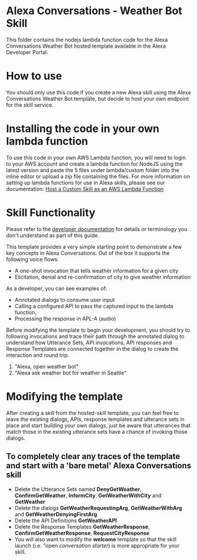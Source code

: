 # Alexa Conversations - Weather Bot Skill 

This folder contains the nodejs lambda function code for the Alexa Conversations Weather Bot hosted template available in the Alexa Developer Portal.

# How to use
You should only use this code if you create a new Alexa skill using the Alexa Conversations Weather Bot template, but decide to host your own endpoint for the skill service.

# Installing the code in your own lambda function
To use this code in your own AWS Lambda function, you will need to login to your AWS account and create a lambda function for NodeJS using the latest version and paste the 5 files under lambda/custom folder into the inline editor or upload a zip file containing the files. For more information on setting up lambda functions for use in Alexa skills, please see our documentation: [Host a Custom Skill as an AWS Lambda Function](https://developer.amazon.com/en-US/docs/alexa/custom-skills/host-a-custom-skill-as-an-aws-lambda-function.html%28https://developer.amazon.com/en-US/docs/alexa/custom-skills/host-a-custom-skill-as-an-aws-lambda-function.html)


# Skill Functionality

Please refer to the [developer documentation](https://developer.integ.amazon.com/en-US/docs/alexa/conversations/about-alexa-conversations.html) for details or terminology you don't understand as part of this guide.

This template provides a very simple starting point to demonstrate a few key concepts in Alexa Conversations. Out of the box it supports the following voice flows:

 - A one-shot invocation that tells weather information for a given city
 - Elicitation, denial and re-confirmation of city to give weather information

As a developer, you can see examples of:

 - Annotated dialogs to consume user input
 - Calling a configured API to pass the captured input to the lambda function,
 - Processing the response in APL-A (audio)

Before modifying the template to begin your development, you should try to following invocations and trace their path through the annotated dialog to understand how Utterance Sets, API invocations, API responses and Response Templates are connected together in the dialog to create the interaction and round trip. 

 1. "Alexa, open weather bot"
 2. "Alexa ask weather bot for weather in Seattle"

# Modifying the template
After creating a skill from the hosted-skill template, you can feel free to leave the existing dialogs, APIs, response templates and utterance sets in place and start building your own dialogs, just be aware that utterances that match those in the existing utterance sets have a chance of invoking those dialogs.
## To completely clear any traces of the template and start with a 'bare metal' Alexa Conversations skill

 - Delete the Utterance Sets named **DenyGetWeather**, **ConfirmGetWeather**, **InformCity**, **GetWeatherWithCity** and **GetWeather**
 - Delete the dialogs **GetWeatherRequestingArg**, **GetWeatherWithArg** and **GetWeatherDenyingFirstArg**
 - Delete the API Definitions **GetWeatherAPI**
 - Delete the Response Templates **GetWeatherResponse**, **ConfirmGetWeatherResponse**, **RequestCityResponse**
 - You will also want to modify the **welcome** template so that the skill launch (i.e. "open *conversation starter*) is more appropriate for your skill.
